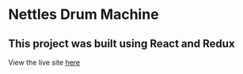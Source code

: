 # Nettles Drum Machine

## This project was built using React and Redux

View the live site [here](https://perseverecode.github.io/Nettles-Drum-Machine/)